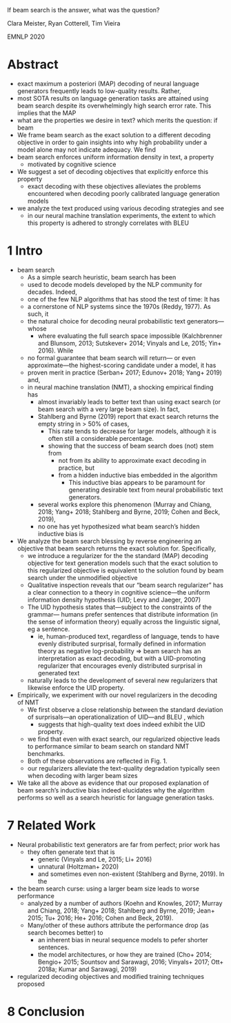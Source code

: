 
If beam search is the answer, what was the question?  

Clara Meister, Ryan Cotterell, Tim Vieira

EMNLP 2020

# Abstract

* exact maximum a posteriori (MAP) decoding of neural language generators
  frequently leads to low-quality results. Rather,
* most SOTA results on language generation tasks are attained using beam search
  despite its overwhelmingly high search error rate. This implies that the MAP
* what are the properties we desire in text? which merits the question: if beam
* We frame beam search as the exact solution to a different decoding objective
  in order to gain insights into why high probability under a model alone may
  not indicate adequacy. We find
* beam search enforces uniform information density in text, a property
  * motivated by cognitive science
* We suggest a set of decoding objectives that explicitly enforce this property
  * exact decoding with these objectives alleviates the problems encountered
    when decoding poorly calibrated language generation models
* we analyze the text produced using various decoding strategies and see
  * in our neural machine translation experiments, the extent to which this
    property is adhered to strongly correlates with BLEU

# 1 Intro

* beam search
  * As a simple search heuristic, beam search has been
  * used to decode models developed by the NLP community for decades. Indeed,
  * one of the few NLP algorithms that has stood the test of time: It has
  * a cornerstone of NLP systems since the 1970s (Reddy, 1977). As such, it
  * the natural choice for decoding neural probabilistic text generators—whose
    * where evaluating the full search space impossible (Kalchbrenner and
      Blunsom, 2013; Sutskever+ 2014; Vinyals and Le, 2015; Yin+ 2016). While
  * no formal guarantee that beam search will return— or even approximate—the
    highest-scoring candidate under a model, it has
  * proven merit in practice (Serban+ 2017; Edunov+ 2018; Yang+ 2019) and,
  * in neural machine translation (NMT), a shocking empirical finding has
    * almost invariably leads to better text than using exact search (or beam
      search with a very large beam size).  In fact,
    * Stahlberg and Byrne (2019) report that exact search returns the empty
      string in > 50% of cases, 
      * This rate tends to decrease for larger models, although it is often
        still a considerable percentage.
      * showing that the success of beam search does (not) stem from 
        * not from its ability to approximate exact decoding in practice, but
        * from a hidden inductive bias embedded in the algorithm
          * This inductive bias appears to be paramount for generating
            desirable text from neural probabilistic text generators.
    * several works explore this phenomenon (Murray and Chiang, 2018; Yang+
      2018; Stahlberg and Byrne, 2019; Cohen and Beck, 2019),
    * no one has yet hypothesized what beam search’s hidden inductive bias is
* We analyze the beam search blessing by reverse engineering an objective that
  beam search returns the exact solution for. Specifically,
  * we introduce a regularizer for the the standard (MAP) decoding objective
    for text generation models such that the exact solution to this regularized
    objective is equivalent to the solution found by beam search under the
    unmodified objective
  * Qualitative inspection reveals that our “beam search regularizer” has a
    clear connection to a theory in cognitive science—the uniform information
    density hypothesis (UID; Levy and Jaeger, 2007)
  * The UID hypothesis states that—subject to the constraints of the grammar—
    humans prefer sentences that distribute information (in the sense of
    information theory) equally across the linguistic signal, eg a sentence.
    * ie, human-produced text, regardless of language, tends to have evenly
      distributed surprisal, formally defined in information theory as negative
      log-probability => beam search has an interpretation as exact decoding,
      but with a UID-promoting regularizer that encourages evenly distributed
      surprisal in generated text
  * naturally leads to the development of several new regularizers that
    likewise enforce the UID property.
* Empirically, we experiment with our novel regularizers in the decoding of NMT
  * We first observe a close relationship between the standard deviation of
    surprisals—an operationalization of UID—and BLEU , which
    * suggests that high-quality text does indeed exhibit the UID property.
  * we find that even with exact search, our regularized objective leads to
    performance similar to beam search on standard NMT benchmarks.
  * Both of these observations are reflected in Fig. 1.
  * our regularizers alleviate the text-quality degradation typically seen when
    decoding with larger beam sizes
* We take all the above as evidence that our proposed explanation of beam
  search’s inductive bias indeed elucidates why the algorithm performs so well
  as a search heuristic for language generation tasks.

# 7 Related Work

* Neural probabilistic text generators are far from perfect; prior work has
  * they often generate text that is
    * generic (Vinyals and Le, 2015; Li+ 2016)
    * unnatural (Holtzman+ 2020)
    * and sometimes even non-existent (Stahlberg and Byrne, 2019). In the
* the beam search curse: using a larger beam size leads to worse performance
  * analyzed by a number of authors
    (Koehn and Knowles, 2017; Murray and Chiang, 2018; Yang+ 2018; Stahlberg
    and Byrne, 2019; Jean+ 2015; Tu+ 2016; He+ 2016; Cohen and Beck, 2019).
  * Many/other of these authors attribute the performance drop (as search
    becomes better) to
    * an inherent bias in neural sequence models to pefer shorter sentences.
    * the model architectures, or how they are trained
      (Cho+ 2014; Bengio+ 2015; Sountsov and Sarawagi, 2016; Vinyals+ 2017;
      Ott+ 2018a; Kumar and Sarawagi, 2019)
* regularized decoding objectives and modified training techniques proposed

# 8 Conclusion
